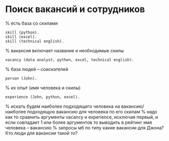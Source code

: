 # Поиск вакансий и сотрудников

% есть база со скилами

```
skill (python).
skill (excel).
skill (technical english).
```
% вакансия включает название и необходимые скилы
```
vacancy (data analyst, python, excel, technical english).
```
% база людей – соискателей
```
person (John).
```
% их опыт (имя человека и скилы)
```
experience (John, python, excel).
```
% искать будем наиболее подходящего человека на вакансию/наиболее подходящую вакансию для человека по его скилам
% надо как то сравнить аргументы vacancy и experience, исключая первый, и если совпадает 1 или более аргументов то выводить в рейтинг имя человека – вакансию
% запросы мб по типу какие вакансии для Джона? Кто люди для вакансии такой то? 
